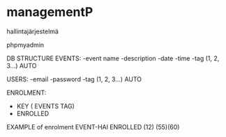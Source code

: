 # managementP
hallintajärjestelmä


phpmyadmin

DB STRUCTURE
EVENTS: 
 -event name
 -description
 -date
 -time
 -tag (1, 2, 3...) AUTO

USERS:
 -email
 -password
 -tag (1, 2, 3...) AUTO

ENROLMENT:
 - KEY ( EVENTS TAG)
 - ENROLLED

EXAMPLE of enrolment
EVENT-HAI  ENROLLED
(12)       (55)(60)



